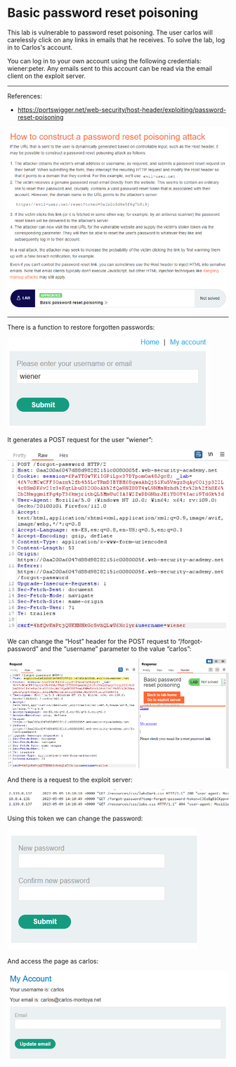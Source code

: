 
# Basic password reset poisoning

This lab is vulnerable to password reset poisoning. The user carlos will carelessly click on any links in emails that he receives. To solve the lab, log in to Carlos's account.

You can log in to your own account using the following credentials: wiener:peter. Any emails sent to this account can be read via the email client on the exploit server.

---------------------------------------------

References: 

- https://portswigger.net/web-security/host-header/exploiting/password-reset-poisoning



![img](images/Basic%20password%20reset%20poisoning/1.png)

---------------------------------------------

There is a function to restore forgotten passwords:



![img](images/Basic%20password%20reset%20poisoning/2.png)


It generates a POST request for the user “wiener”:



![img](images/Basic%20password%20reset%20poisoning/3.png)


We can change the “Host” header for the POST request to “/forgot-password” and the “username” parameter to the value “carlos”:



![img](images/Basic%20password%20reset%20poisoning/4.png)


And there is a request to the exploit server:



![img](images/Basic%20password%20reset%20poisoning/5.png)


Using this token we can change the password:



![img](images/Basic%20password%20reset%20poisoning/6.png)


And access the page as carlos:



![img](images/Basic%20password%20reset%20poisoning/7.png)